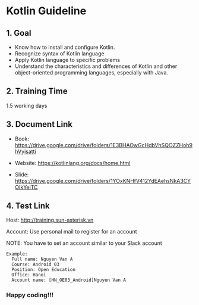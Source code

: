 # Kotlin Guideline

## 1. Goal

   - Know how to install and configure Kotlin.
   - Recognize syntax of Kotlin language
   - Apply Kotlin language to specific problems
   - Understand the characteristics and differences of Kotlin and other object-oriented programming languages, especially with Java.

## 2. Training Time

1.5 working days

## 3. Document Link

- Book: https://drive.google.com/drive/folders/1E3BHAOwGcHdbVhSQOZZHoh9hVyisatti

- Website: https://kotlinlang.org/docs/home.html

- Slide: https://drive.google.com/drive/folders/1YOxKNHfV412YdEAehsNkA3CYOIkYeiTC

## 4. Test Link

Host: http://training.sun-asterisk.vn

Account: Use personal mail to register for an account

NOTE:  You have to set an account similar to your Slack account
```
Example:
  Full name: Nguyen Van A
  Course: Android 03
  Position: Open Education
  Office: Hanoi
  Account name: [HN_OE03_Android]Nguyen Van A
```

### Happy coding!!!
